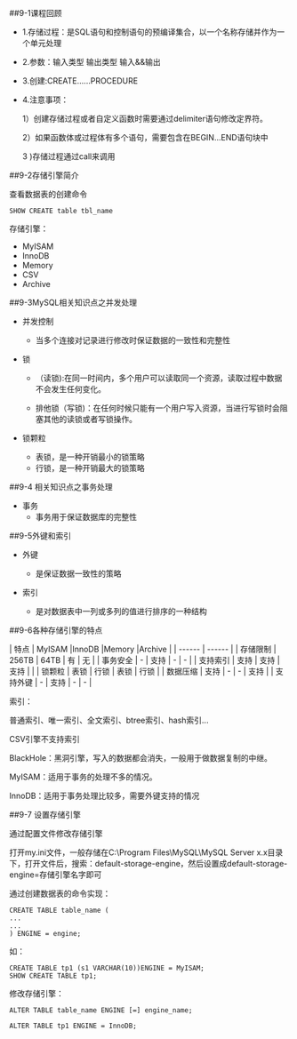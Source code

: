 ##9-1课程回顾

- 1.存储过程：是SQL语句和控制语句的预编译集合，以一个名称存储并作为一个单元处理
- 2.参数：输入类型  输出类型 输入&&输出
- 3.创建:CREATE......PROCEDURE
- 4.注意事项：

    1）创建存储过程或者自定义函数时需要通过delimiter语句修改定界符。

    2）如果函数体或过程体有多个语句，需要包含在BEGIN...END语句块中

    3 )存储过程通过call来调用

##9-2存储引擎简介

查看数据表的创建命令

    SHOW CREATE table tbl_name

存储引擎：

    
- MyISAM
- InnoDB
- Memory
- CSV
- Archive

##9-3MySQL相关知识点之并发处理

- 并发控制
  - 当多个连接对记录进行修改时保证数据的一致性和完整性
  
- 锁
  - （读锁):在同一时间内，多个用户可以读取同一个资源，读取过程中数据不会发生任何变化。

  - 排他锁（写锁)：在任何时候只能有一个用户写入资源，当进行写锁时会阻塞其他的读锁或者写锁操作。

- 锁颗粒
   - 表锁，是一种开销最小的锁策略
   - 行锁，是一种开销最大的锁策略
   

##9-4 相关知识点之事务处理

- 事务
   - 事务用于保证数据库的完整性

##9-5外键和索引

- 外键
  - 是保证数据一致性的策略

- 索引
  - 是对数据表中一列或多列的值进行排序的一种结构

##9-6各种存储引擎的特点

| 特点 | MyISAM |InnoDB |Memory |Archive |
| ------ | ------ |
| 存储限制 | 256TB | 64TB | 有 | 无 |
| 事务安全 | - | 支持 | - | - |
| 支持索引 | 支持 | 支持 | 支持 |  |
| 锁颗粒 | 表锁 | 行锁 | 表锁 | 行锁 |
| 数据压缩 | 支持 | - | - | 支持 |
| 支持外键 | - | 支持 | - | - |

索引：

普通索引、唯一索引、全文索引、btree索引、hash索引...

CSV引擎不支持索引

BlackHole：黑洞引擎，写入的数据都会消失，一般用于做数据复制的中继。

MyISAM：适用于事务的处理不多的情况。

InnoDB：适用于事务处理比较多，需要外键支持的情况

##9-7 设置存储引擎

通过配置文件修改存储引擎

打开my.ini文件，一般存储在C:\Program Files\MySQL\MySQL Server x.x目录下，打开文件后，搜索：default-storage-engine，然后设置成default-storage-engine=存储引擎名字即可

通过创建数据表的命令实现：

    CREATE TABLE table_name (
    ...
    ...
    ) ENGINE = engine;

如：

    CREATE TABLE tp1 (s1 VARCHAR(10))ENGINE = MyISAM;
    SHOW CREATE TABLE tp1;

修改存储引擎：

    ALTER TABLE table_name ENGINE [=] engine_name;

    ALTER TABLE tp1 ENGINE = InnoDB;